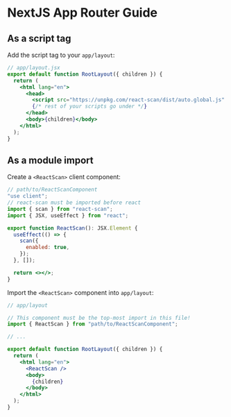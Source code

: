 # NextJS App Router Guide

## As a script tag

Add the script tag to your `app/layout`:

```jsx
// app/layout.jsx
export default function RootLayout({ children }) {
  return (
    <html lang="en">
      <head>
        <script src="https://unpkg.com/react-scan/dist/auto.global.js" />
        {/* rest of your scripts go under */}
      </head>
      <body>{children}</body>
    </html>
  );
}
```

## As a module import

Create a `<ReactScan>` client component:

```jsx
// path/to/ReactScanComponent
"use client";
// react-scan must be imported before react
import { scan } from "react-scan";
import { JSX, useEffect } from "react";

export function ReactScan(): JSX.Element {
  useEffect(() => {
    scan({
      enabled: true,
    });
  }, []);

  return <></>;
}
```

Import the `<ReactScan>` component into `app/layout`:

```jsx
// app/layout

// This component must be the top-most import in this file!
import { ReactScan } from "path/to/ReactScanComponent";

// ...

export default function RootLayout({ children }) {
  return (
    <html lang="en">
      <ReactScan />
      <body>
        {children}
      </body>
    </html>
  );
}
```
